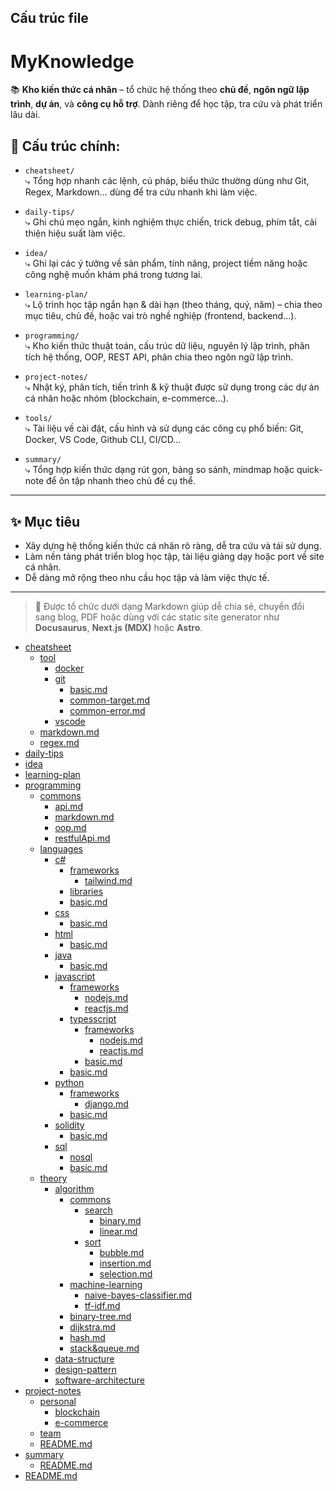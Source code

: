 ## Cấu trúc file

# MyKnowledge

📚 **Kho kiến thức cá nhân** – tổ chức hệ thống theo **chủ đề**, **ngôn ngữ lập trình**, **dự án**, và **công cụ hỗ trợ**. Dành riêng để học tập, tra cứu và phát triển lâu dài.

## 📂 Cấu trúc chính:

- `cheatsheet/`  
  ⤷ Tổng hợp nhanh các lệnh, cú pháp, biểu thức thường dùng như Git, Regex, Markdown... dùng để tra cứu nhanh khi làm việc.

- `daily-tips/`  
  ⤷ Ghi chú mẹo ngắn, kinh nghiệm thực chiến, trick debug, phím tắt, cải thiện hiệu suất làm việc.

- `idea/`  
  ⤷ Ghi lại các ý tưởng về sản phẩm, tính năng, project tiềm năng hoặc công nghệ muốn khám phá trong tương lai.

- `learning-plan/`  
  ⤷ Lộ trình học tập ngắn hạn & dài hạn (theo tháng, quý, năm) – chia theo mục tiêu, chủ đề, hoặc vai trò nghề nghiệp (frontend, backend...).

- `programming/`  
  ⤷ Kho kiến thức thuật toán, cấu trúc dữ liệu, nguyên lý lập trình, phân tích hệ thống, OOP, REST API, phân chia theo ngôn ngữ lập trình.

- `project-notes/`  
  ⤷ Nhật ký, phân tích, tiến trình & kỹ thuật được sử dụng trong các dự án cá nhân hoặc nhóm (blockchain, e-commerce...).

- `tools/`  
  ⤷ Tài liệu về cài đặt, cấu hình và sử dụng các công cụ phổ biến: Git, Docker, VS Code, Github CLI, CI/CD...

- `summary/`  
  ⤷ Tổng hợp kiến thức dạng rút gọn, bảng so sánh, mindmap hoặc quick-note để ôn tập nhanh theo chủ đề cụ thể.

---

## ✨ Mục tiêu

- Xây dựng hệ thống kiến thức cá nhân rõ ràng, dễ tra cứu và tái sử dụng.
- Làm nền tảng phát triển blog học tập, tài liệu giảng dạy hoặc port về site cá nhân.
- Dễ dàng mở rộng theo nhu cầu học tập và làm việc thực tế.

---

> 🔧 Được tổ chức dưới dạng Markdown giúp dễ chia sẻ, chuyển đổi sang blog, PDF hoặc dùng với các static site generator như **Docusaurus**, **Next.js (MDX)** hoặc **Astro**.

- [cheatsheet](cheatsheet/README.md)
  - [tool](cheatsheet/tools/)
    - [docker](cheatsheet/tools/docker/)
    - [git](cheatsheet/git/)
      - [basic.md](cheatsheet/git/basic.md)
      - [common-target.md](cheatsheet/git/common-target.md)
      - [common-error.md](cheatsheet/git/common-error.md)
    - [vscode](cheatsheet/tools/vscode/)
  - [markdown.md](cheatsheet/markdown.md)
  - [regex.md](cheatsheet/regex.md)
- [daily-tips](daily-tips/README.md)
- [idea](idea/README.md)
- [learning-plan](learning-plan/README.md)
- [programming](programming/README.md)
  - [commons](programming/commons/)
    - [api.md](programming/commons/api.md)
    - [markdown.md](programming/commons/markdown.md)
    - [oop.md](programming/commons/oop.md)
    - [restfulApi.md](programming/commons/restfulApi.md)
  - [languages](programming/languages/)
    - [c#](programming/languages/c#/)
      - [frameworks](programming/languages/c#/frameworks/)
        - [tailwind.md](programming/languages/c#/frameworks/tailwind.md)
      - [libraries](programming/languages/c#/libraries/)
      - [basic.md](programming/languages/c#/basic.md)
    - [css](programming/languages/css/)
      - [basic.md](programming/languages/css/basic.md)
    - [html](programming/languages/html/)
      - [basic.md](programming/languages/html/basic.md)
    - [java](programming/languages/java/)
      - [basic.md](programming/languages/java/basic.md)
    - [javascript](programming/languages/javascript/)
      - [frameworks](programming/languages/javascript/frameworks/)
        - [nodejs.md](programming/languages/javascript/frameworks/nodejs.md)
        - [reactjs.md](programming/languages/javascript/frameworks/reactjs.md)
      - [typesscript](programming/languages/javascript/typesscript/)
        - [frameworks](programming/languages/javascript/typesscript/frameworks/)
          - [nodejs.md](programming/languages/javascript/typesscript/frameworks/nodejs.md)
          - [reactjs.md](programming/languages/javascript/typesscript/frameworks/reactjs.md)
        - [basic.md](programming/languages/javascript/typesscript/basic.md)
      - [basic.md](programming/languages/javascript/basic.md)
    - [python](programming/languages/python/)
      - [frameworks](programming/languages/python/frameworks/)
        - [django.md](programming/languages/python/frameworks/django.md)
      - [basic.md](programming/languages/python/basic.md)
    - [solidity](programming/languages/solidity/)
      - [basic.md](programming/languages/solidity/basic.md)
    - [sql](programming/languages/sql/)
      - [nosql](programming/languages/sql/nosql/)
      - [basic.md](programming/languages/sql/basic.md)
  - [theory](programming/theory/)
    - [algorithm](programming/theory/algorithm/)
      - [commons](programming/theory/algorithm/commons/)
        - [search](programming/theory/algorithm/commons/search/)
          - [binary.md](programming/theory/algorithm/commons/search/binary.md)
          - [linear.md](programming/theory/algorithm/commons/search/linear.md)
        - [sort](programming/theory/algorithm/commons/sort/)
          - [bubble.md](programming/theory/algorithm/commons/sort/bubble.md)
          - [insertion.md](programming/theory/algorithm/commons/sort/insertion.md)
          - [selection.md](programming/theory/algorithm/commons/sort/selection.md)
      - [machine-learning](programming/theory/algorithm/machine-learning/)
        - [naive-bayes-classifier.md](programming/theory/algorithm/machine-learning/naive-bayes-classifier.md)
        - [tf-idf.md](programming/theory/algorithm/machine-learning/tf-idf.md)
      - [binary-tree.md](programming/theory/algorithm/binary-tree.md)
      - [dijkstra.md](programming/theory/algorithm/dijkstra.md)
      - [hash.md](programming/theory/algorithm/hash.md)
      - [stack&queue.md](programming/theory/algorithm/stack&queue.md)
    - [data-structure](programming/theory/data-structure/)
    - [design-pattern](programming/theory/design-pattern/)
    - [software-architecture](programming/theory/software-architecture/)
- [project-notes](project-notes/)
  - [personal](project-notes/personal/)
    - [blockchain](project-notes/personal/blockchain/)
    - [e-commerce](project-notes/personal/e-commerce/)
  - [team](project-notes/team/)
  - [README.md](project-notes/README.md)
- [summary](summary/)
  - [README.md](summary/README.md)
- [README.md](README.md)

